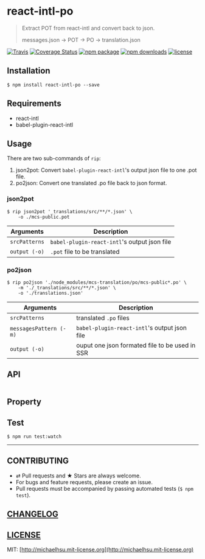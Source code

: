# react-intl-po

> Extract POT from react-intl and convert back to json.
>
> messages.json → POT → PO → translation.json

[![Travis][build-badge]][build] [![Coverage Status][coveralls-badge]][coveralls] [![npm package][npm-badge]][npm] [![npm downloads][npm-downloads]][npm] [![license][license-badge]][license]

[build-badge]: https://img.shields.io/travis/evenchange4/react-intl-po/master.svg?style=flat-square
[build]: https://travis-ci.org/evenchange4/react-intl-po

[npm-badge]: https://img.shields.io/npm/v/react-intl-po.svg?style=flat-square
[npm]: https://www.npmjs.org/package/react-intl-po

[coveralls-badge]: https://img.shields.io/coveralls/evenchange4/react-intl-po/master.svg?style=flat-square
[coveralls]: https://coveralls.io/github/evenchange4/react-intl-po

[npm-downloads]: https://img.shields.io/npm/dt/react-intl-po.svg?style=flat-square

[license-badge]: https://img.shields.io/npm/l/react-intl-po.svg?style=flat-square
[license]: http://michaelhsu.mit-license.org/

## Installation

```console
$ npm install react-intl-po --save
```

## Requirements

- react-intl
- babel-plugin-react-intl

## Usage

There are two sub-commands of `rip`:

1. json2pot: Convert `babel-plugin-react-intl`'s output json file to one .pot file.
2. po2json: Convert one translated .po file back to json format.

### json2pot

```
$ rip json2pot '_translations/src/**/*.json' \
    -o ./mcs-public.pot
```

| **Arguments** |  **Description**                              |
| ------------- | --------------------------------------------- |
| `srcPatterns` |  `babel-plugin-react-intl`'s output json file |
| `output (-o)` |  `.pot` file to be translated                 |

### po2json

```
$ rip po2json './node_modules/mcs-translation/po/mcs-public*.po' \
    -m './_translations/src/**/*.json' \
    -o './translations.json'
```

| **Arguments**          |  **Description**                                |
| ---------------------- | ----------------------------------------------- |
| `srcPatterns`          |  translated `.po` files                         |
| `messagesPattern (-m)` |  `babel-plugin-react-intl`'s output json file   |
| `output (-o)`          |  ouput one json formated file to be used in SSR |


## API

```
```

## Property


## Test

```
$ npm run test:watch
```

---

## CONTRIBUTING

* ⇄ Pull requests and ★ Stars are always welcome.
* For bugs and feature requests, please create an issue.
* Pull requests must be accompanied by passing automated tests (`$ npm test`).

## [CHANGELOG](CHANGELOG.md)

## [LICENSE](LICENSE)

MIT: [http://michaelhsu.mit-license.org](http://michaelhsu.mit-license.org)
